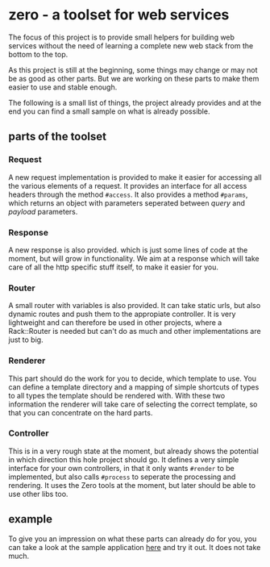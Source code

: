 zero - a toolset for web services
=================================

The focus of this project is to provide small helpers for building web services
without the need of learning a complete new web stack from the bottom to the
top.

As this project is still at the beginning, some things may change or may not be
as good as other parts. But we are working on these parts to make them easier
to use and stable enough.

The following is a small list of things, the project already provides and at the
end you can find a small sample on what is already possible.

parts of the toolset
--------------------

### Request

A new request implementation is provided to make it easier for accessing all the
various elements of a request. It provides an interface for all access headers
through the method `#access`. It also provides a method `#params`, which returns
an object with parameters seperated between *query* and *payload* parameters.

### Response

A new response is also provided. which is just some lines of code at the moment,
but will grow in functionality. We aim at a response which will take care of all
the http specific stuff itself, to make it easier for you.

### Router

A small router with variables is also provided. It can take static urls, but
also dynamic routes and push them to the appropiate controller. It is very
lightweight and can therefore be used in other projects, where a Rack::Router
is needed but can't do as much and other implementations are just to big.

### Renderer

This part should do the work for you to decide, which template to use. You can
define a template directory and a mapping of simple shortcuts of types to all
types the template should be rendered with. With these two information the
renderer will take care of selecting the correct template, so that you can
concentrate on the hard parts.

### Controller

This is in a very rough state at the moment, but already shows the potential in
which direction this hole project should go. It defines a very simple interface
for your own controllers, in that it only wants `#render` to be implemented, but
also calls `#process` to seperate the processing and rendering. It uses the
Zero tools at the moment, but later should be able to use other libs too.

example
-------

To give you an impression on what these parts can already do for you, you can
take a look at the sample application [here](link_to_app?) and try it out. It
does not take much.
